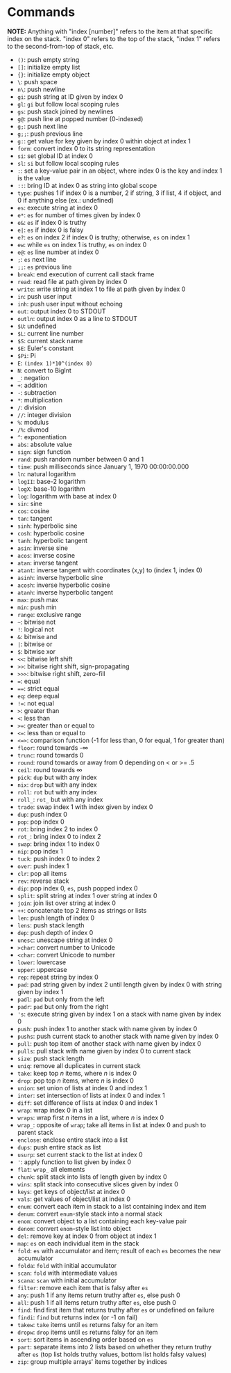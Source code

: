 # Commands
**NOTE:** Anything with "index [number]" refers to the item at that specific index on the stack. "index 0" refers to the top of the stack, "index 1" refers to the second-from-top of stack, etc.

- <code>()</code>: push empty string
- <code>[]</code>: initialize empty list
- <code>{}</code>: initialize empty object
- <code>\\</code>: push space
- <code>n\\</code>: push newline
- <code>gi</code>: push string at ID given by index 0
- <code>gl</code>: `gi` but follow local scoping rules
- <code>gs</code>: push stack joined by newlines
- <code>g@</code>: push line at popped number (0-indexed)
- <code>g;</code>:  push next line
- <code>g;;</code>:  push previous line
- <code>g:</code>: get value for key given by index 0 within object at index 1
- <code>form</code>: convert index 0 to its string representation
- <code>si</code>: set global ID at index 0
- <code>sl</code>: `si` but follow local scoping rules
- <code>:</code>: set a key-value pair in an object, where index 0 is the key and index 1 is the value
- <code>::</code>: bring ID at index 0 as string into global scope
- <code>type</code>: pushes 1 if index 0 is a number, 2 if string, 3 if list, 4 if object, and 0 if anything else (ex.: undefined)
- <code>es</code>: execute string at index 0
- <code>e*</code>: `es` for number of times given by index 0
- <code>e&</code>: `es` if index 0 is truthy
- <code>e|</code>: `es` if index 0 is falsy
- <code>e?</code>: `es` on index 2 if index 0 is truthy; otherwise, `es` on index 1
- <code>ew</code>: while `es` on index 1 is truthy, `es` on index 0
- <code>e@</code>:  `es` line number at index 0
- <code>;</code>:  `es` next line
- <code>;;</code>:  `es` previous line
- <code>break</code>: end execution of current call stack frame
- <code>read</code>: read file at path given by index 0
- <code>write</code>: write string at index 1 to file at path given by index 0
- <code>in</code>: push user input
- <code>inh</code>: push user input without echoing
- <code>out</code>: output index 0 to STDOUT
- <code>outln</code>: output index 0 as a line to STDOUT
- <code>$U</code>: undefined
- <code>$L</code>: current line number
- <code>$S</code>: current stack name
- <code>$E</code>: Euler's constant
- <code>$Pi</code>: Pi
- <code>E</code>: `(index 1)*10^(index 0)`
- <code>N</code>: convert to BigInt
- <code>_</code>: negation
- <code>+</code>: addition
- <code>-</code>: subtraction
- <code>*</code>: multiplication
- <code>/</code>: division
- <code>//</code>: integer division
- <code>%</code>: modulus
- <code>/%</code>: divmod
- <code>^</code>: exponentiation
- <code>abs</code>: absolute value
- <code>sign</code>: sign function
- <code>rand</code>: push random number between 0 and 1
- <code>time</code>: push milliseconds since January 1, 1970 00:00:00.000
- <code>ln</code>: natural logarithm
- <code>logII</code>: base-2 logarithm
- <code>logX</code>: base-10 logarithm
- <code>log</code>: logarithm with base at index 0
- <code>sin</code>: sine
- <code>cos</code>: cosine
- <code>tan</code>: tangent
- <code>sinh</code>: hyperbolic sine
- <code>cosh</code>: hyperbolic cosine
- <code>tanh</code>: hyperbolic tangent
- <code>asin</code>: inverse sine
- <code>acos</code>: inverse cosine
- <code>atan</code>: inverse tangent
- <code>atant</code>: inverse tangent with coordinates (x,y) to (index 1, index 0)
- <code>asinh</code>: inverse hyperbolic sine
- <code>acosh</code>: inverse hyperbolic cosine
- <code>atanh</code>: inverse hyperbolic tangent
- <code>max</code>: push max
- <code>min</code>: push min
- <code>range</code>: exclusive range
- <code>~</code>: bitwise not
- <code>!</code>: logical not
- <code>&</code>: bitwise and
- <code>|</code>: bitwise or
- <code>$</code>: bitwise xor
- <code><<</code>: bitwise left shift
- <code>>></code>: bitwise right shift, sign-propagating
- <code>>>></code>: bitwise right shift, zero-fill
- <code>=</code>: equal
- <code>==</code>: strict equal
- <code>eq</code>: deep equal
- <code>!=</code>: not equal
- <code>></code>: greater than
- <code><</code>: less than
- <code>>=</code>: greater than or equal to
- <code><=</code>: less than or equal to
- <code><=></code>: comparison function (-1 for less than, 0 for equal, 1 for greater than)
- <code>floor</code>: round towards -∞
- <code>trunc</code>: round towards 0
- <code>round</code>: round towards or away from 0 depending on < or >= .5
- <code>ceil</code>: round towards ∞
- <code>pick</code>: `dup` but with any index
- <code>nix</code>: `drop` but with any index
- <code>roll</code>: `rot` but with any index
- <code>roll_</code>: `rot_` but with any index
- <code>trade</code>: swap index 1 with index given by index 0
- <code>dup</code>: push index 0
- <code>pop</code>: pop index 0
- <code>rot</code>: bring index 2 to index 0
- <code>rot_</code>: bring index 0 to index 2
- <code>swap</code>: bring index 1 to index 0
- <code>nip</code>: pop index 1
- <code>tuck</code>: push index 0 to index 2
- <code>over</code>: push index 1
- <code>clr</code>: pop all items
- <code>rev</code>: reverse stack
- <code>dip</code>: pop index 0, `es`, push popped index 0
- <code>split</code>: split string at index 1 over string at index 0
- <code>join</code>: join list over string at index 0
- <code>++</code>: concatenate top 2 items as strings or lists
- <code>len</code>: push length of index 0
- <code>lens</code>: push stack length
- <code>dep</code>: push depth of index 0
- <code>unesc</code>: unescape string at index 0
- <code>>char</code>: convert number to Unicode
- <code><char</code>: convert Unicode to number
- <code>lower</code>: lowercase
- <code>upper</code>: uppercase
- <code>rep</code>: repeat string by index 0
- <code>pad</code>: pad string given by index 2 until length given by index 0 with string given by index 1
- <code>padl</code>: `pad` but only from the left
- <code>padr</code>: `pad` but only from the right
- <code>'s</code>: execute string given by index 1 on a stack with name given by index 0
- <code>push</code>: push index 1 to another stack with name given by index 0
- <code>pushs</code>: push current stack to another stack with name given by index 0
- <code>pull</code>: push top item of another stack with name given by index 0
- <code>pulls</code>: pull stack with name given by index 0 to current stack
- <code>size</code>: push stack length
- <code>uniq</code>: remove all duplicates in current stack
- <code>take</code>: keep top _n_ items, where _n_ is index 0
- <code>drop</code>: pop top _n_ items, where _n_ is index 0
- <code>union</code>: set union of lists at index 0 and index 1
- <code>inter</code>: set intersection of lists at index 0 and index 1
- <code>diff</code>: set difference of lists at index 0 and index 1
- <code>wrap</code>: wrap index 0 in a list
- <code>wraps</code>: wrap first _n_ items in a list, where _n_ is index 0
- <code>wrap_</code>: opposite of `wrap`; take all items in list at index 0 and push to parent stack
- <code>enclose</code>: enclose entire stack into a list
- <code>dups</code>: push entire stack as list
- <code>usurp</code>: set current stack to the list at index 0
- <code>'</code>: apply function to list given by index 0
- <code>flat</code>: `wrap_` all elements
- <code>chunk</code>: split stack into lists of length given by index 0
- <code>wins</code>: split stack into consecutive slices given by index 0
- <code>keys</code>: get keys of object/list at index 0
- <code>vals</code>: get values of object/list at index 0
- <code>enum</code>: convert each item in stack to a list containing index and item
- <code>denum</code>: convert `enum`-style stack into a normal stack
- <code>enom</code>: convert object to a list containing each key-value pair
- <code>denom</code>: convert `enom`-style list into object
- <code>del</code>: remove key at index 0 from object at index 1
- <code>map</code>: `es` on each individual item in the stack
- <code>fold</code>: `es` with accumulator and item; result of each `es` becomes the new accumulator
- <code>folda</code>: `fold` with initial accumulator
- <code>scan</code>: `fold` with intermediate values
- <code>scana</code>: `scan` with initial accumulator
- <code>filter</code>: remove each item that is falsy after `es`
- <code>any</code>: push 1 if any items return truthy after `es`, else push 0
- <code>all</code>: push 1 if all items return truthy after `es`, else push 0
- <code>find</code>: find first item that returns truthy after `es` or undefined on failure
- <code>findi</code>: `find` but returns index (or -1 on fail)
- <code>takew</code>: `take` items until `es` returns falsy for an item
- <code>dropw</code>: `drop` items until `es` returns falsy for an item
- <code>sort</code>: sort items in ascending order based on `es`
- <code>part</code>: separate items into 2 lists based on whether they return truthy after `es` (top list holds truthy values, bottom list holds falsy values)
- <code>zip</code>: group multiple arrays' items together by indices